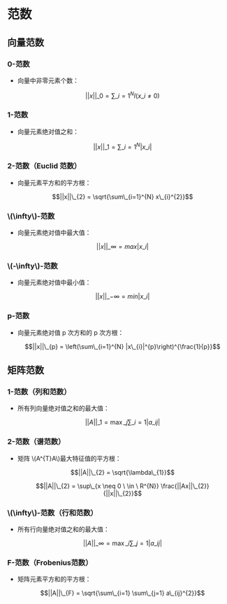 <script type="text/javascript" src="http://cdn.mathjax.org/mathjax/latest/MathJax.js?config=default"></script>

# 范数

## 向量范数

### 0-范数

- 向量中非零元素个数：

	$$||x||\_{0} = \sum\_{i=1}^{N}I(x\_{i} \neq 0)$$

### 1-范数

- 向量元素绝对值之和：

	$$||x||\_{1} = \sum\_{i=1}^{N}|x\_{i}|$$

### 2-范数（Euclid 范数）

- 向量元素平方和的平方根：

	$$||x||\_{2} = \sqrt{\sum\_{i=1}^{N} x\_{i}^{2}}$$

### \\(\infty\\)-范数

- 向量元素绝对值中最大值：

	$$||x||\_{\infty} = max|x\_{i}|$$

### \\(-\infty\\)-范数

- 向量元素绝对值中最小值：

	$$||x||\_{-\infty} = min|x\_{i}|$$

### p-范数

- 向量元素绝对值 p 次方和的 p 次方根：

	$$||x||\_{p} = \left(\sum\_{i=1}^{N} |x\_{i}|^{p}\right)^{\frac{1}{p}}$$

## 矩阵范数

### 1-范数（列和范数）

- 所有列向量绝对值之和的最大值：

	$$||A||\_{1} = \max\_{j}\sum\_{i=1}|a\_{ij}|$$

### 2-范数（谱范数）

- 矩阵 \\(A^{T}A\\)最大特征值的平方根：

	$$||A||\_{2} = \sqrt{\lambda\_{1}}$$
	
	$$||A||\_{2} = \sup\_{x \neq 0 \ \in \ R^{N}} \frac{||Ax||\_{2}}{||x||\_{2}}$$

### \\(\infty\\)-范数（行和范数）

- 所有行向量绝对值之和的最大值：

	$$||A||\_{\infty} = \max\_{i}\sum\_{j=1}|a\_{ij}|$$

### F-范数（Frobenius范数）

- 矩阵元素平方和的平方根：

	$$||A||\_{F} = \sqrt{\sum\_{i=1} \sum\_{j=1} a\_{ij}^{2}}$$